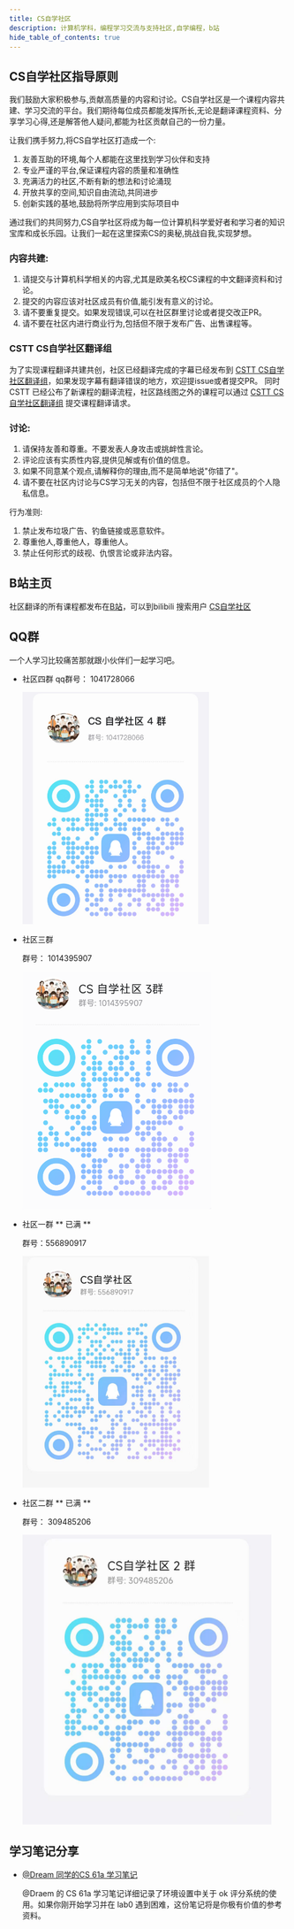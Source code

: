 ```yaml
---
title: CS自学社区
description: 计算机学科，编程学习交流与支持社区,自学编程，b站
hide_table_of_contents: true
---
```


## CS自学社区指导原则


我们鼓励大家积极参与,贡献高质量的内容和讨论。CS自学社区是一个课程内容共建、学习交流的平台。我们期待每位成员都能发挥所长,无论是翻译课程资料、分享学习心得,还是解答他人疑问,都能为社区贡献自己的一份力量。

让我们携手努力,将CS自学社区打造成一个:
1. 友善互助的环境,每个人都能在这里找到学习伙伴和支持
2. 专业严谨的平台,保证课程内容的质量和准确性
3. 充满活力的社区,不断有新的想法和讨论涌现
4. 开放共享的空间,知识自由流动,共同进步
5. 创新实践的基地,鼓励将所学应用到实际项目中

通过我们的共同努力,CS自学社区将成为每一位计算机科学爱好者和学习者的知识宝库和成长乐园。让我们一起在这里探索CS的奥秘,挑战自我,实现梦想。


### 内容共建:
1. 请提交与计算机科学相关的内容,尤其是欧美名校CS课程的中文翻译资料和讨论。
2. 提交的内容应该对社区成员有价值,能引发有意义的讨论。
3. 请不要重复提交。如果发现错误,可以在社区群里讨论或者提交改正PR。
4. 请不要在社区内进行商业行为,包括但不限于发布广告、出售课程等。

### CSTT CS自学社区翻译组
为了实现课程翻译共建共创，社区已经翻译完成的字幕已经发布到 [CSTT CS自学社区翻译组](https://github.com/mengsun66/CSTT)，如果发现字幕有翻译错误的地方，欢迎提issue或者提交PR。
同时CSTT 已经公布了新课程的翻译流程，社区路线图之外的课程可以通过 [CSTT CS自学社区翻译组](https://github.com/mengsun66/CSTT) 提交课程翻译请求。

### 讨论:
1. 请保持友善和尊重。不要发表人身攻击或挑衅性言论。
2. 评论应该有实质性内容,提供见解或有价值的信息。
3. 如果不同意某个观点,请解释你的理由,而不是简单地说"你错了"。
4. 请不要在社区内讨论与CS学习无关的内容，包括但不限于社区成员的个人隐私信息。

行为准则:
1. 禁止发布垃圾广告、钓鱼链接或恶意软件。
2. 尊重他人,尊重他人，尊重他人。
3. 禁止任何形式的歧视、仇恨言论或非法内容。



## B站主页
 社区翻译的所有课程都发布在[B站](https://space.bilibili.com/526939229)，可以到bilibili 搜索用户 [CS自学社区](https://space.bilibili.com/526939229)

## QQ群
一个人学习比较痛苦那就跟小伙伴们一起学习吧。

- 社区四群 
  qq群号： 1041728066
  
  ![qrcode](/img/qrcode4.png)

- 社区三群 
  
  群号： 1014395907

  ![qrcode](/img/qrcode3.png)
  
- 社区一群  ** 已满 **
  
  群号：556890917
  
  ![qrcode](/img/qrcode1.png)

- 社区二群  ** 已满 **
  
  群号： 309485206

  ![qrcode](/img/qrcode2.png)


## 学习笔记分享
- [@Dream 同学的CS 61a 学习笔记](https://github.com/shuo-liu16/CS61A)
  
  @Draem 的 CS 61a 学习笔记详细记录了环境设置中关于 ok 评分系统的使用。如果你刚开始学习并在 lab0 遇到困难，这份笔记将是你极有价值的参考资料。


